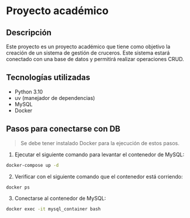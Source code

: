 # Proyecto académico

## Descripción

Este proyecto es un proyecto académico que tiene como objetivo la creación de un sistema de   gestión de cruceros. Este sistema estará conectado con una base de datos y permitirá realizar operaciones CRUD.

## Tecnologías utilizadas

- Python 3.10
- uv (manejador de dependencias)
- MySQL
- Docker

## Pasos para conectarse con DB

> Se debe tener instalado Docker para la ejecución de estos pasos.

1. Ejecutar el siguiente comando para levantar el contenedor de MySQL:

```bash
docker-compose up -d
```

2. Verificar con el siguiente comando que el contenedor está corriendo:

```bash
docker ps
```

3. Conectarse al contenedor de MySQL:

```bash
docker exec -it mysql_container bash
```
